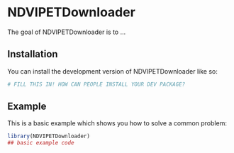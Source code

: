 
# NDVIPETDownloader

<!-- badges: start -->
<!-- badges: end -->

The goal of NDVIPETDownloader is to ...

## Installation

You can install the development version of NDVIPETDownloader like so:

``` r
# FILL THIS IN! HOW CAN PEOPLE INSTALL YOUR DEV PACKAGE?
```

## Example

This is a basic example which shows you how to solve a common problem:

``` r
library(NDVIPETDownloader)
## basic example code
```

